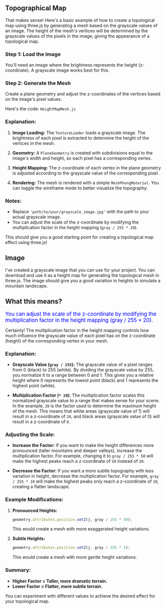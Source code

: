 ## Topographical Map

That makes sense! Here's a basic example of how to create a topological map using three.js by generating a mesh based on the grayscale values of an image. The height of the mesh's vertices will be determined by the grayscale values of the pixels in the image, giving the appearance of a topological map.

### Step 1: Load the Image
You'll need an image where the brightness represents the height (z-coordinate). A grayscale image works best for this.

### Step 2: Generate the Mesh
Create a plane geometry and adjust the z-coordinates of the vertices based on the image's pixel values.

Here's the code: `HeightMapMesh.js`

### Explanation:
1. **Image Loading:** The `TextureLoader` loads a grayscale image. The brightness of each pixel is extracted to determine the height of the vertices in the mesh.

2. **Geometry:** A `PlaneGeometry` is created with subdivisions equal to the image's width and height, so each pixel has a corresponding vertex.

3. **Height Mapping:** The z-coordinate of each vertex in the plane geometry is adjusted according to the grayscale value of the corresponding pixel.

4. **Rendering:** The mesh is rendered with a simple `MeshPhongMaterial`. You can toggle the wireframe mode to better visualize the topography.

### Notes:
- Replace `'path/to/your/grayscale_image.jpg'` with the path to your actual grayscale image.
- You can adjust the scale of the z-coordinate by modifying the multiplication factor in the height mapping (`gray / 255 * 20`).

This should give you a good starting point for creating a topological map effect using three.js!

## Image

I've created a grayscale image that you can use for your project. You can download and use it as a height map for generating the topological mesh in three.js. The image should give you a good variation in heights to simulate a mountain landscape.

## What this means?

<span style="color:blue;font-size:larger;">You can adjust the scale of the z-coordinate by modifying the multiplication factor in the height mapping (gray / 255 * 20).</span>

Certainly! The multiplication factor in the height mapping controls how much influence the grayscale value of each pixel has on the z-coordinate (height) of the corresponding vertex in your mesh.

### Explanation:

- **Grayscale Value (`gray / 255`):** The grayscale value of a pixel ranges from 0 (black) to 255 (white). By dividing the grayscale value by 255, you normalize it to a range between 0 and 1. This gives you a relative height where 0 represents the lowest point (black) and 1 represents the highest point (white).

- **Multiplication Factor (`* 20`):** The multiplication factor scales this normalized grayscale value to a range that makes sense for your scene. In the example, `20` is the factor used to determine the maximum height of the mesh. This means that white areas (grayscale value of 1) will result in a z-coordinate of `20`, and black areas (grayscale value of 0) will result in a z-coordinate of `0`.

### Adjusting the Scale:

- **Increase the Factor:** If you want to make the height differences more pronounced (taller mountains and deeper valleys), increase the multiplication factor. For example, changing it to `gray / 255 * 50` will make the highest peaks reach a z-coordinate of `50` instead of `20`.

- **Decrease the Factor:** If you want a more subtle topography with less variation in height, decrease the multiplication factor. For example, `gray / 255 * 10` will make the highest peaks only reach a z-coordinate of `10`, creating a flatter landscape.

### Example Modifications:

1. **Pronounced Heights:**

   ```javascript
   geometry.attributes.position.setZ(j, gray / 255 * 50);
   ```

   This would create a mesh with more exaggerated height variations.

2. **Subtle Heights:**

   ```javascript
   geometry.attributes.position.setZ(j, gray / 255 * 5);
   ```

   This would create a mesh with more gentle height variations.

### Summary:

- **Higher Factor = Taller, more dramatic terrain.**
- **Lower Factor = Flatter, more subtle terrain.**

You can experiment with different values to achieve the desired effect for your topological map.

<br>
